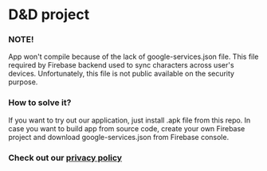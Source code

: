 # D&D project
 
### NOTE! 
App won't compile because of the lack of google-services.json file. This file required by Firebase backend used to sync characters across user's devices. Unfortunately, this file is not public available on the security purpose.

### How to solve it?
If you want to try out our application, just install .apk file from this repo. In case you want to build app from source code, create your own Firebase project and download google-services.json from Firebase console. 

### Check out our [privacy policy](https://github.com/pavel-zolotov/dnd_project/blob/master/privacy_policy.md)
